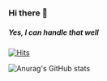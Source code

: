 ### Hi there 👋
##### Yes, I can handle that well

[![Hits](https://hits.seeyoufarm.com/api/count/incr/badge.svg?url=https%3A%2F%2Fgithub.com%2Fsonicce99&count_bg=%2379C83D&title_bg=%236DA0EB&icon=youtube.svg&icon_color=%23E70707&title=Welcome&edge_flat=false)](https://www.youtube.com/channel/UCqa4CnlUu--_X0lXWURBNEQ)


<!-- <div id="a">
<img src="https://img.shields.io/badge/front-react%20and%20hooks-61DAFB?style=for-the-badge&logo=react&logoColor=61DAFB">
<img src="https://img.shields.io/badge/deploy-amazon%20aws-232F3E?style=for-the-badge&logo=amazonaws&logoColor=#232F3E"> 
<img src="https://img.shields.io/badge/front-styled--components-DB7093?style=for-the-badge&logo=styled-components&logoColor=DB7093">
<img src="https://img.shields.io/badge/front-Redux-764ABC?style=for-the-badge&logo=redux&logoColor=764ABC">
<img src="https://img.shields.io/badge/front-Redux--thunk-764ABC?style=for-the-badge&logo=redux&logoColor=764ABC">
<img src="https://img.shields.io/badge/front-axios-945DD6?style=for-the-badge&logo=axios&logoColor=945DD6">
<img src="https://img.shields.io/badge/front-webpack-8DD6F9?style=for-the-badge&logo=webpack&logoColor=8DD6F9">
<img src="https://img.shields.io/badge/front-babel-F9DC3E?style=for-the-badge&logo=babel&logoColor=F9DC3E">
  
  <img src="https://img.shields.io/badge/back-spring--boot-6DB33F?style=for-the-badge&logo=babel&logoColor=6DB33F">
  <img src="https://img.shields.io/badge/back-spring--boot--security-6DB33F?style=for-the-badge&logo=babel&logoColor=6DB33F">
  <img src="https://img.shields.io/badge/back-jpa-101113?style=for-the-badge&logo=jpa&logoColor=F9DC3E">
  <img src="https://img.shields.io/badge/back-quartz-00B4EF?style=for-the-badge&logo=quartz&logoColor=00B4EF">
  <img src="https://img.shields.io/badge/back-mariaDB-003545?style=for-the-badge&logo=mariaDB&logoColor=003545">
   <img src="https://img.shields.io/badge/back-mariaDB-003545?style=for-the-badge&logo=mariaDB&logoColor=003545">
</div> -->


![Anurag's GitHub stats](https://github-readme-stats.vercel.app/api?username=sonicce99&show_icons=true&theme=merko)
